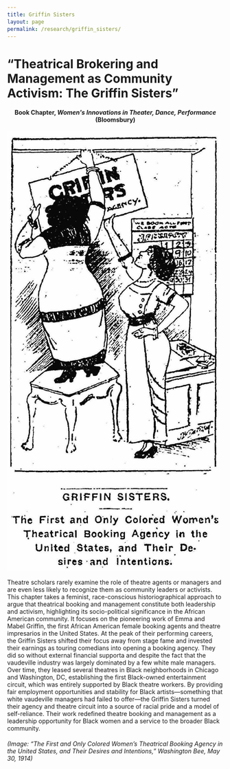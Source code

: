 ```yaml
---
title: Griffin Sisters
layout: page
permalink: /research/griffin_sisters/
---
```


# **“Theatrical Brokering and Management as Community Activism: The Griffin Sisters”**

<h4 style="text-align: center;">Book Chapter, <em>Women's Innovations in Theater, Dance, Performance</em> (Bloomsbury)</h4>


![alternative archives](../../assets/images/griffin_sisters.jpg)


Theatre scholars rarely examine the role of theatre agents or managers and are even less likely to recognize them as community leaders or activists. This chapter takes a feminist, race-conscious historiographical approach to argue that theatrical booking and management constitute both leadership and activism, highlighting its socio-political significance in the African American community. It focuses on the pioneering work of Emma and Mabel Griffin, the first African American female booking agents and theatre impresarios in the United States. At the peak of their performing careers, the Griffin Sisters shifted their focus away from stage fame and invested their earnings as touring comedians into opening a booking agency. They did so without external financial supporta and despite the fact that the vaudeville industry was largely dominated by a few white male managers. Over time, they leased several theatres in Black neighborhoods in Chicago and Washington, DC, establishing the first Black-owned entertainment circuit, which was entirely supported by Black theatre workers. By providing fair employment opportunities and stability for Black artists—something that white vaudeville managers had failed to offer—the Griffin Sisters turned their agency and theatre circuit into a source of racial pride and a model of self-reliance. Their work redefined theatre booking and management as a leadership opportunity for Black women and a service to the broader Black community.


###### (Image: “The First and Only Colored Women’s Theatrical Booking Agency in the United States, and Their Desires and Intentions,” *Washington Bee*, May 30, 1914)
